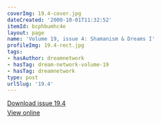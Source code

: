 ```yaml
---
coverImg: 19.4-cover.jpg
dateCreated: '2000-10-01T11:32:52'
itemId: bcphbumhc4e
layout: page
name: 'Volume 19, issue 4: Shamanism & Dreams I'
profileImg: 19.4-rect.jpg
tags:
- hasAuthor: dreamnetwork
- hasTag: dream-network-volume-19
- hasTag: dreamnetwork
type: post
urlSlug: '19.4'
---
```

<p style="margin-block-end: 5px; margin-block-start: 5px;"><a href="../files/pdfs/Volume_19/19.4-Dream-Network-Vol-19-No-4.pdf" download="">Download issue 19.4</a></p><p style="margin-block-end: 5px; margin-block-start: 5px;"><a href="../files/pdfs/Volume_19/19.4-Dream-Network-Vol-19-No-4.pdf">View online</a></p>